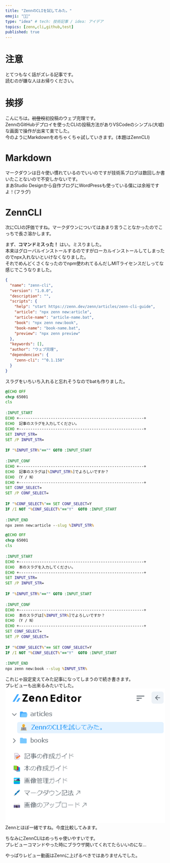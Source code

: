 ```yaml
---
title: "ZennのCLIを試してみた。"
emoji: "👨‍💻"
type: "idea" # tech: 技術記事 / idea: アイデア
topics: [zenn,cli,github,test]
published: true
---
```

# 注意
とてつもなく話がズレる記事です。  
読むのが嫌な人はお帰りください。

# 挨拶

こんにちは。~~初登校~~初投稿のウェブ完理です。  
ZennのGitHubデプロイを使ったCLIの投稿方法がありVSCodeのシンプル(大嘘)な画面で操作が出来て楽でした。  
今のようにMarkdownをめちゃくちゃ試していきます。(本題はZennCLI)  

# Markdown
マークダウンは日々使い慣れているのでいいのですが技術系ブログは数回しか書いたことないので不安しかないです。  
まあStudio Designから自作ブログにWordPressも使っている僕には余裕ですよ！(フラグ)

# ZennCLI
次にCLIの評価ですね。マークダウンについてはあまり言うことなかったのでこっちで長さ溶かします。

まず、**コマンドミスった！**  はい。ミスりました。  
本来はグローバルインストールするのですがローカルインストールしてしまったのでnpx入れないといけなくなりました。  
それでめんどくさくなったのでnpm使われてるんだしMITライセンスだしってな感じでこうなりました。
```json:package.json
{
  "name": "zenn-cli",
  "version": "1.0.0",
  "description": "",
  "scripts": {
    "help": "start https://zenn.dev/zenn/articles/zenn-cli-guide",
    "article": "npx zenn new:article",
    "article-name": "article-name.bat",
    "book": "npx zenn new:book",
    "book-name": "book-name.bat",
    "preview": "npx zenn preview"
  },
  "keywords": [],
  "author": "ウェブ完理",
  "dependencies": {
    "zenn-cli": "^0.1.158"
  }
}
```
スラグをいちいち入れると忘れそうなのでbatも作りました。
```batch:article-name.bat
@ECHO OFF
chcp 65001
cls

:INPUT_START
ECHO +-------------------------------------------------------+
ECHO  記事のスラグを入力してください。
ECHO +-------------------------------------------------------+
SET INPUT_STR=
SET /P INPUT_STR=

IF "%INPUT_STR%"=="" GOTO :INPUT_START

:INPUT_CONF
ECHO +-------------------------------------------------------+
ECHO  記事のスラグは[%INPUT_STR%]でよろしいですか？
ECHO （Y / N）
ECHO +-------------------------------------------------------+
SET CONF_SELECT=
SET /P CONF_SELECT=

IF "%CONF_SELECT%"== SET CONF_SELECT=Y
IF /I NOT "%CONF_SELECT%"=="Y"  GOTO :INPUT_START

:INPUT_END
npx zenn new:article --slug %INPUT_STR%
```

```batch:book-name.bat
@ECHO OFF
chcp 65001
cls

:INPUT_START
ECHO +-------------------------------------------------------+
ECHO  本のスラグを入力してください。
ECHO +-------------------------------------------------------+
SET INPUT_STR=
SET /P INPUT_STR=

IF "%INPUT_STR%"=="" GOTO :INPUT_START

:INPUT_CONF
ECHO +-------------------------------------------------------+
ECHO  本のスラグは[%INPUT_STR%]でよろしいですか？
ECHO （Y / N）
ECHO +-------------------------------------------------------+
SET CONF_SELECT=
SET /P CONF_SELECT=

IF "%CONF_SELECT%"== SET CONF_SELECT=Y
IF /I NOT "%CONF_SELECT%"=="Y"  GOTO :INPUT_START

:INPUT_END
npx zenn new:book --slug %INPUT_STR%
```
これじゃ設定変えてみた記事になってしまうので続き書きます。  
プレビューも出来るみたいでした。  
![](/images/zenneditor.png)  
Zennとほぼ一緒ですね。今度比較してみます。

ちなみにZennCLIはめっちゃ使いやすいです。  
プレビューコマンドやった時にブラウザ開いてくれてたらいいのにな...

やっぱりレビュー動画はZennに上げるべきではありませんでした。